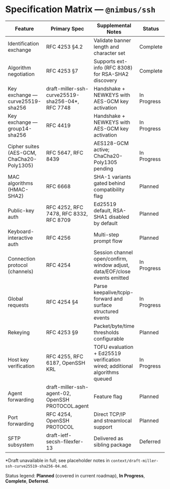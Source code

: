 # Specification Matrix — `@nimbus/ssh`

| Feature | Primary Spec | Supplemental Notes | Status |
| --- | --- | --- | --- |
| Identification exchange | RFC 4253 §4.2 | Validate banner length and character set | Complete |
| Algorithm negotiation | RFC 4253 §7 | Supports ext-info (RFC 8308) for RSA-SHA2 discovery | Complete |
| Key exchange — curve25519-sha256 | draft-miller-ssh-curve25519-sha256-04*, RFC 7748 | Handshake + NEWKEYS with AES-GCM key activation | In Progress |
| Key exchange — group14-sha256 | RFC 4419 | Handshake + NEWKEYS with AES-GCM key activation | In Progress |
| Cipher suites (AES-GCM, ChaCha20-Poly1305) | RFC 5647, RFC 8439 | AES128-GCM active; ChaCha20-Poly1305 pending | In Progress |
| MAC algorithms (HMAC-SHA2) | RFC 6668 | SHA-1 variants gated behind compatibility flag | Planned |
| Public-key auth | RFC 4252, RFC 7478, RFC 8332, RFC 8709 | Ed25519 default, RSA-SHA1 disabled by default | Planned |
| Keyboard-interactive auth | RFC 4256 | Multi-step prompt flow | Planned |
| Connection protocol (channels) | RFC 4254 | Session channel open/confirm, window adjust, data/EOF/close events emitted | In Progress |
| Global requests | RFC 4254 §4 | Parse keepalive/tcpip-forward and surface structured events | In Progress |
| Rekeying | RFC 4253 §9 | Packet/byte/time thresholds configurable | Planned |
| Host key verification | RFC 4255, RFC 6187, OpenSSH KRL | TOFU evaluation + Ed25519 verification wired; additional algorithms queued | In Progress |
| Agent forwarding | draft-miller-ssh-agent-02, OpenSSH PROTOCOL.agent | Feature flag | Planned |
| Port forwarding | RFC 4254, OpenSSH PROTOCOL | Direct TCP/IP and streamlocal support | Planned |
| SFTP subsystem | draft-ietf-secsh-filexfer-13 | Delivered as sibling package | Deferred |

*Draft unavailable in full; see placeholder notes in `context/draft-miller-ssh-curve25519-sha256-04.md`.

Status legend: **Planned** (covered in current roadmap), **In Progress**, **Complete**, **Deferred**.
